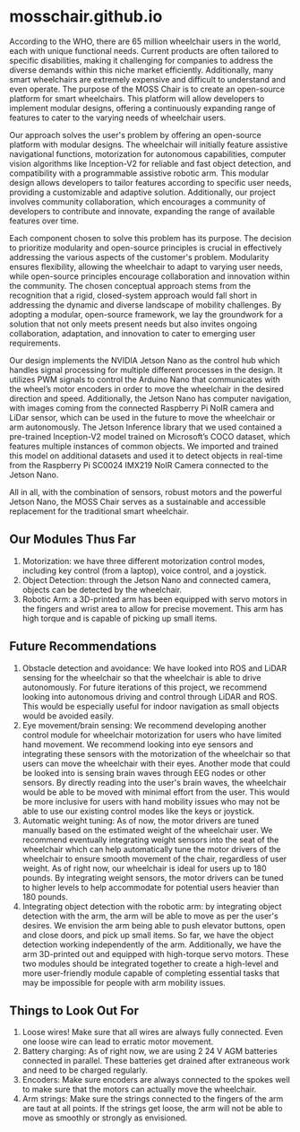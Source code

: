 # mosschair.github.io

According to the WHO, there are 65 million wheelchair users in the world, each with unique functional needs. Current products are often tailored to specific disabilities, making it challenging for companies to address the diverse demands within this niche market efficiently. Additionally, many smart wheelchairs are extremely expensive and difficult to understand and even operate. The purpose of the MOSS Chair is to create an open-source platform for smart wheelchairs. This platform will allow developers to implement modular designs, offering a continuously expanding range of features to cater to the varying needs of wheelchair users.

Our approach solves the user's problem by offering an open-source platform with modular designs. The wheelchair will initially feature assistive navigational functions, motorization for autonomous capabilities, computer vision algorithms like Inception-V2 for reliable and fast object detection, and compatibility with a programmable assistive robotic arm. This modular design allows developers to tailor features according to specific user needs, providing a customizable and adaptive solution. Additionally, our project involves community collaboration, which encourages a community of developers to contribute and innovate, expanding the range of available features over time. 

Each component chosen to solve this problem has its purpose. The decision to prioritize modularity and open-source principles is crucial in effectively addressing the various aspects of the customer's problem. Modularity ensures flexibility, allowing the wheelchair to adapt to varying user needs, while open-source principles encourage collaboration and innovation within the community. The chosen conceptual approach stems from the recognition that a rigid, closed-system approach would fall short in addressing the dynamic and diverse landscape of mobility challenges. By adopting a modular, open-source framework, we lay the groundwork for a solution that not only meets present needs but also invites ongoing collaboration, adaptation, and innovation to cater to emerging user requirements.

Our design implements the NVIDIA Jetson Nano as the control hub which handles signal processing for multiple different processes in the design. It utilizes PWM signals to control the Arduino Nano that communicates with the wheel’s motor encoders in order to move the wheelchair in the desired direction and speed. Additionally, the Jetson Nano has computer navigation, with images coming from the connected Raspberry Pi NoIR camera and LiDar sensor, which can be used in the future to move the wheelchair or arm autonomously. 
The Jetson Inference library that we used contained a pre-trained Inception-V2 model trained on Microsoft’s COCO dataset, which features multiple instances of common objects. We imported and trained this model on additional datasets and used it to detect objects in real-time from the Raspberry Pi SC0024 IMX219 NoIR Camera connected to the Jetson Nano. 

All in all, with the combination of sensors, robust motors and the powerful Jetson Nano, the MOSS Chair serves as a sustainable and accessible replacement for the traditional smart wheelchair. 


## Our Modules Thus Far
1. Motorization: we have three different motorization control modes, including key control (from a laptop), voice control, and a joystick.
2. Object Detection: through the Jetson Nano and connected camera, objects can be detected by the wheelchair.
3. Robotic Arm: a 3D-printed arm has been equipped with servo motors in the fingers and wrist area to allow for precise movement. This arm has high torque and is capable of picking up small items.


## Future Recommendations
1. Obstacle detection and avoidance: We have looked into ROS and LiDAR sensing for the wheelchair so that the wheelchair is able to drive autonomously. For future iterations of this project, we recommend looking into autonomous driving and control through LiDAR and ROS. This would be especially useful for indoor navigation as small objects would be avoided easily.
2. Eye movement/brain sensing: We recommend developing another control module for wheelchair motorization for users who have limited hand movement. We recommend looking into eye sensors and integrating these sensors with the motorization of the wheelchair so that users can move the wheelchair with their eyes. Another mode that could be looked into is sensing brain waves through EEG nodes or other sensors. By directly reading into the user's brain waves, the wheelchair would be able to be moved with minimal effort from the user. This would be more inclusive for users with hand mobility issues who may not be able to use our existing control modes like the keys or joystick.
3. Automatic weight tuning: As of now, the motor drivers are tuned manually based on the estimated weight of the wheelchair user. We recommend eventually integrating weight sensors into the seat of the wheelchair which can help automatically tune the motor drivers of the wheelchair to ensure smooth movement of the chair, regardless of user weight. As of right now, our wheelchair is ideal for users up to 180 pounds. By integrating weight sensors, the motor drivers can be tuned to higher levels to help accommodate for potential users heavier than 180 pounds.
4. Integrating object detection with the robotic arm: by integrating object detection with the arm, the arm will be able to move as per the user's desires. We envision the arm being able to push elevator buttons, open and close doors, and pick up small items. So far, we have the object detection working independently of the arm. Additionally, we have the arm 3D-printed out and equipped with high-torque servo motors. These two modules should be integrated together to create a high-level and more user-friendly module capable of completing essential tasks that may be impossible for people with arm mobility issues.

## Things to Look Out For
1. Loose wires! Make sure that all wires are always fully connected. Even one loose wire can lead to erratic motor movement.
2. Battery charging: As of right now, we are using 2 24 V AGM batteries connected in parallel. These batteries get drained after extraneous work and need to be charged regularly.
3. Encoders: Make sure encoders are always connected to the spokes well to make sure that the motors can actually move the wheelchair.
4. Arm strings: Make sure the strings connected to the fingers of the arm are taut at all points. If the strings get loose, the arm will not be able to move as smoothly or strongly as envisioned.
